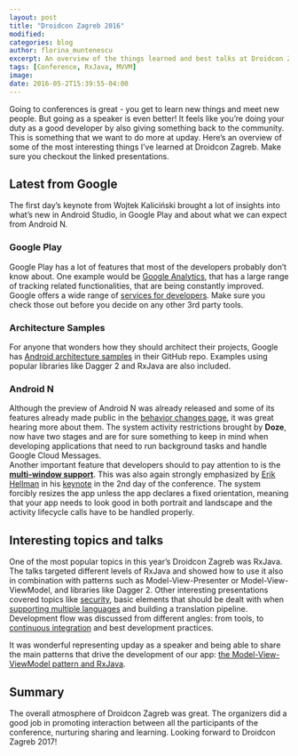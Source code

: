 ```yaml
---
layout: post
title: "Droidcon Zagreb 2016"
modified:
categories: blog
author: florina_muntenescu
excerpt: An overview of the things learned and best talks at Droidcon Zagreb 2016
tags: [Conference, RxJava, MVVM]
image:
date: 2016-05-2T15:39:55-04:00
---
```


Going to conferences is great - you get to learn new things and meet new people. But going as a speaker is even better! It feels like you’re doing your duty as a good developer by also giving something back to the community. This is something that we want to do more at upday.
Here’s an overview of some of the most interesting things I’ve learned at Droidcon Zagreb. Make sure you checkout the linked presentations.

## Latest from Google

The first day’s keynote from Wojtek Kaliciński brought a lot of insights into what’s new in Android Studio, in Google Play and about what we can expect from Android N.

### Google Play
Google Play has a lot of features that most of the developers probably don’t know about. One example would be <a href="https://developers.google.com/analytics/devguides/collection/android/v4/">Google Analytics</a>, that has a large range of tracking related functionalities, that are being constantly improved. Google offers a wide range of <a href="https://developers.google.com/products/">services for developers</a>. Make sure you check those out before you decide on any other 3rd party tools.

### Architecture Samples
For anyone that wonders how they should architect their projects, Google has <a href="https://github.com/googlesamples/android-architecture">Android architecture samples</a> in their GitHub repo. Examples using popular libraries like Dagger 2 and RxJava are also included.

### Android N
Although the preview of Android N was already released and some of its features already made public in the <a href="http://developer.android.com/preview/behavior-changes.html">behavior changes page</a>, it was great hearing more about them. The system activity restrictions brought by **Doze**, now have two stages and are for sure something to keep in mind when developing applications that need to run background tasks and handle Google Cloud Messages.
<br>Another important feature that developers should to pay attention to is the <a href="http://developer.android.com/preview/features/multi-window.html">**multi-window support**</a>. This was also again strongly emphasized by <a href="http://www.hellsoft.se/">Erik Hellman</a> in his <a href="https://speakerdeck.com/erikhellman/10-common-mistakes-that-android-developers-do">keynote</a> in the 2nd day of the conference.
The system forcibly resizes the app unless the app declares a fixed orientation, meaning that your app needs to look good in both portrait and landscape and the activity lifecycle calls have to be handled properly.

## Interesting topics and talks

One of the most popular topics in this year’s Droidcon Zagreb was RxJava.  The talks targeted different levels of RxJava and showed how to use it also in combination with patterns such as Model-View-Presenter or Model-View-ViewModel, and libraries like Dagger 2.
Other interesting presentations covered topics like <a href="http://www.slideshare.net/AnaBaotic/safety-first-best-practices-in-app-security">security</a>,
basic elements that should be dealt with when <a href="http://www.slideshare.net/dpreussler/all-around-the-world-localization-and-internationalization-on-android-droidcon-zagreb">supporting multiple languages</a>
and building a translation pipeline. Development flow was discussed from different angles: from tools, to <a href="https://speakerdeck.com/reisub/continuous-integration-and-deployment-on-android-plus-some-sweets">continuous integration</a> and best development practices.

It was wonderful representing upday as a speaker and being able to share the main patterns that drive the development of our app: <a href="
http://www.slideshare.net/FlorinaMuntenescu/mvvm-and-rxjava-the-perfect-mix-61526418">the Model-View-ViewModel pattern and RxJava</a>.

## Summary

The overall atmosphere of Droidcon Zagreb was great. The organizers did a good job in promoting interaction between all the participants of the conference, nurturing sharing and learning. Looking forward to Droidcon Zagreb 2017!
